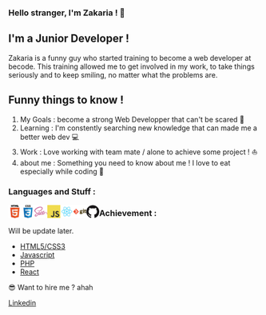 ### Hello stranger, I'm Zakaria ! :wave:

## I'm a Junior Developer !
Zakaria is a funny guy who started training to become a web developer at becode.
This training allowed me to get involved in my work, to take things seriously and to keep smiling,
no matter what the problems are.

## Funny things to know !

1) My Goals : become a strong Web Developper that can't be scared :stars:
2) Learning : I'm constently searching new knowledge that can made me a better web dev :computer:
3) Work : Love working with team mate / alone to achieve some project ! :boat:
4) about me : Something you need to know about me ! I love to eat especially while coding :hamburger:

### Languages and Stuff :
<img align="left" alt="HTML5" width="26px" src="https://raw.githubusercontent.com/github/explore/80688e429a7d4ef2fca1e82350fe8e3517d3494d/topics/html/html.png" />
<img align="left" alt="CSS3" width="26px" src="https://raw.githubusercontent.com/github/explore/80688e429a7d4ef2fca1e82350fe8e3517d3494d/topics/css/css.png" />
<img align="left" alt="Sass" width="26px" src="https://raw.githubusercontent.com/github/explore/80688e429a7d4ef2fca1e82350fe8e3517d3494d/topics/sass/sass.png" />
<img align="left" alt="JavaScript" width="26px" src="https://raw.githubusercontent.com/github/explore/80688e429a7d4ef2fca1e82350fe8e3517d3494d/topics/javascript/javascript.png" />
<img align="left" alt="React" width="26px" src="https://raw.githubusercontent.com/github/explore/80688e429a7d4ef2fca1e82350fe8e3517d3494d/topics/react/react.png" />
<img align="left" alt="Git" width="26px" src="https://raw.githubusercontent.com/github/explore/80688e429a7d4ef2fca1e82350fe8e3517d3494d/topics/git/git.png" />
<img align="left" alt="GitHub" width="26px" src="https://raw.githubusercontent.com/github/explore/78df643247d429f6cc873026c0622819ad797942/topics/github/github.png" />

### Achievement :

Will be update later.

- [HTML5/CSS3]()
- [Javascript]()
- [PHP]()
- [React]()

:sunglasses: Want to hire me ? ahah 

[Linkedin](https://www.linkedin.com/in/zakariaselassi/)
